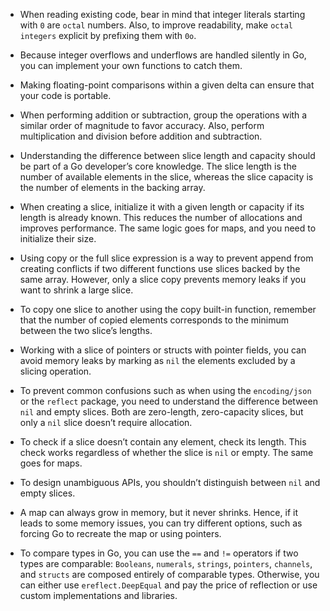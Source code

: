 - When reading existing code, bear in mind that integer literals starting with `0` are `octal` numbers. Also, to improve readability, make `octal integers` explicit by prefixing them with `0o`.

- Because integer overflows and underflows are handled silently in Go, you can implement your own functions to catch them.

- Making floating-point comparisons within a given delta can ensure that your code is portable.
 
 - When performing addition or subtraction, group the operations with a similar order of magnitude to favor accuracy. Also, perform multiplication and division before addition and subtraction.

- Understanding the difference between slice length and capacity should be part of a Go developer’s core knowledge. The slice length is the number of available elements in the slice, whereas the slice capacity is the number of elements in the backing array.

- When creating a slice, initialize it with a given length or capacity if its length is already known. This reduces the number of allocations and improves performance. The same logic goes for maps, and you need to initialize their size.

- Using copy or the full slice expression is a way to prevent append from creating conflicts if two different functions use slices backed by the same array. However, only a slice copy prevents memory leaks if you want to shrink a large slice.

- To copy one slice to another using the copy built-in function, remember that the number of copied elements corresponds to the minimum between the two slice’s lengths.

- Working with a slice of pointers or structs with pointer fields, you can avoid memory leaks by marking as `nil` the elements excluded by a slicing operation.

- To prevent common confusions such as when using the `encoding/json` or the `reflect` package, you need to understand the difference between `nil` and empty slices. Both are zero-length, zero-capacity slices, but only a `nil` slice doesn’t require allocation.

- To check if a slice doesn’t contain any element, check its length. This check works regardless of whether the slice is `nil` or empty. The same goes for maps.

- To design unambiguous APIs, you shouldn’t distinguish between `nil` and empty slices.

-  A map can always grow in memory, but it never shrinks. Hence, if it leads to some memory issues, you can try different options, such as forcing Go to recreate the map or using pointers.

- To compare types in Go, you can use the `==` and `!=` operators if two types are
comparable: `Booleans`, `numerals`, `strings`, `pointers`, `channels`, and `structs` are
composed entirely of comparable types. Otherwise, you can either use `ereflect.DeepEqual` and pay the price of reflection or use custom implementations and libraries.

